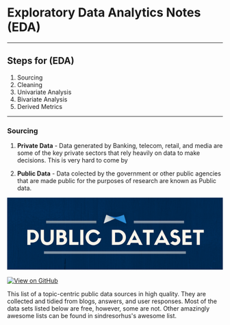 # Exploratory Data Analytics Notes (EDA)
---
## Steps for (EDA)
1. Sourcing
2. Cleaning
3. Univariate Analysis
4. Bivariate Analysis
5. Derived Metrics

---
### Sourcing

1. **Private Data** - Data generated by Banking, telecom, retail, and media are some of the key private sectors that rely heavily on data to make decisions. This is very hard to come by

2. **Public Data** - Data colected by the government or other public agencies that are made public for the purposes of research are known as Public data.

<center><img src="assets/img/public_data.png"/></center>

[![View on GitHub](https://img.shields.io/badge/GitHub-View_on_GitHub-blue?logo=GitHub)](https://github.com/jtkSource/awesome-public-datasets)

This list of a topic-centric public data sources in high quality. They are collected and tidied from blogs, answers, and user responses. Most of the data sets listed below are free, however, some are not. Other amazingly awesome lists can be found in sindresorhus's awesome list.
